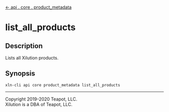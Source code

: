 [<- api . core . product_metadata](index.md)

# list_all_products

## Description

Lists all Xilution products.

## Synopsis

```
xln-cli api core product_metadata list_all_products
```

---

Copyright 2019-2020 Teapot, LLC.  
Xilution is a DBA of Teapot, LLC.
